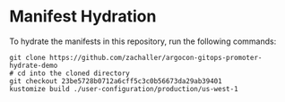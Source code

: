 # Manifest Hydration

To hydrate the manifests in this repository, run the following commands:

```shell
git clone https://github.com/zachaller/argocon-gitops-promoter-hydrate-demo
# cd into the cloned directory
git checkout 23be5728b0712a6cff5c3c0b56673da29ab39401
kustomize build ./user-configuration/production/us-west-1
```
